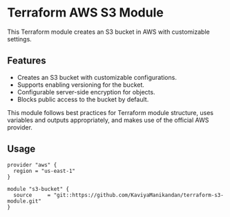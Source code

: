 # Terraform AWS S3 Module

This Terraform module creates an S3 bucket in AWS with customizable settings.

## Features

- Creates an S3 bucket with customizable configurations.
- Supports enabling versioning for the bucket.
- Configurable server-side encryption for objects.
- Blocks public access to the bucket by default.

This module follows best practices for Terraform module structure, uses variables and outputs appropriately, and makes use of the official AWS provider.

## Usage

```hcl
provider "aws" {
  region = "us-east-1"
}

module "s3-bucket" {
  source     = "git::https://github.com/KaviyaManikandan/terraform-s3-module.git"
}
